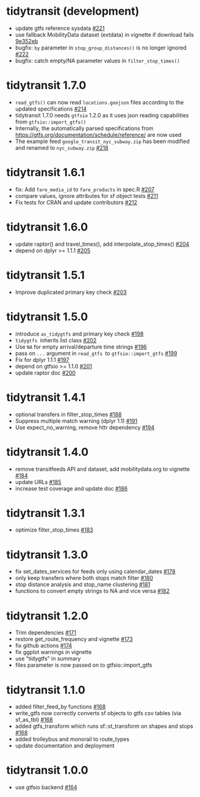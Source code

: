# tidytransit (development)
- update gtfs reference sysdata [#221](https://github.com/r-transit/tidytransit/pull/221)
- use fallback MobilityData dataset (extdata) in vignette if download fails [9e352eb](https://github.com/r-transit/tidytransit/commit/9e352ebc63adeb5f9bc540e2d56c432ddcb75f57)
- bugfix: `by` parameter in `stop_group_distances()` is no longer ignored [#222](https://github.com/r-transit/tidytransit/pull/222)
- bugfix: catch empty/NA parameter values in `filter_stop_times()`


# tidytransit 1.7.0

- `read_gtfs()` can now read `locations.geojson` files according to the updated specifications [#214](https://github.com/r-transit/tidytransit/pull/214)
- tidytransit 1.7.0 needs `gtfsio` 1.2.0 as it uses json reading capabilities from `gtfsio::import_gtfs()`
- Internally, the automatically parsed specifications from https://gtfs.org/documentation/schedule/reference/ are now used
- The example feed `google_transit_nyc_subway.zip` has been modified and renamed to `nyc_subway.zip` [#218](https://github.com/r-transit/tidytransit/pull/218)


# tidytransit 1.6.1

- fix: Add `fare_media_id` to `fare_products` in spec.R [#207](https://github.com/r-transit/tidytransit/pull/207)
- compare values, ignore attributes for sf object tests [#211](https://github.com/r-transit/tidytransit/pull/211)
- Fix tests for CRAN and update contributors [#212](https://github.com/r-transit/tidytransit/pull/212)


# tidytransit 1.6.0

- update raptor() and travel_times(), add interpolate_stop_times() [#204](https://github.com/r-transit/tidytransit/pull/204)
- depend on dplyr >= 1.1.1 [#205](https://github.com/r-transit/tidytransit/pull/205)


# tidytransit 1.5.1

- Improve duplicated primary key check [#203](https://github.com/r-transit/tidytransit/pull/203)


# tidytransit 1.5.0

- introduce `as_tidygtfs` and primary key check [#198](https://github.com/r-transit/tidytransit/pull/198)
- `tidygtfs `inherits list class [#202](https://github.com/r-transit/tidytransit/pull/202)
- Use `NA` for empty arrival/departure time strings [#196](https://github.com/r-transit/tidytransit/pull/196)
- pass on `...` argument in `read_gtfs `to `gtfsio::import_gtfs` [#199](https://github.com/r-transit/tidytransit/pull/199)
- Fix for dplyr 1.1.1  [#197](https://github.com/r-transit/tidytransit/pull/197)
- depend on gtfsio >= 1.1.0  [#201](https://github.com/r-transit/tidytransit/pull/201)
- update raptor doc [#200](https://github.com/r-transit/tidytransit/pull/200)


# tidytransit 1.4.1

- optional transfers in filter_stop_times [#188](https://github.com/r-transit/tidytransit/pull/188)
- Suppress multiple match warning (dplyr 1.1) [#191](https://github.com/r-transit/tidytransit/pull/191)
- Use expect_no_warning, remove httr dependency [#194](https://github.com/r-transit/tidytransit/pull/194)


# tidytransit 1.4.0

- remove transitfeeds API and dataset, add mobilitydata.org to vignette [#184](https://github.com/r-transit/tidytransit/pull/184)
- update URLs [#185](https://github.com/r-transit/tidytransit/pull/185)
- increase test coverage and update doc [#186](https://github.com/r-transit/tidytransit/pull/186)


# tidytransit 1.3.1

- optimize filter_stop_times [#183](https://github.com/r-transit/tidytransit/pull/183)


# tidytransit 1.3.0

- fix set_dates_services for feeds only using calendar_dates [#178](https://github.com/r-transit/tidytransit/pull/178)
- only keep transfers where both stops match filter [#180](https://github.com/r-transit/tidytransit/pull/180)
- stop distance analysis and stop_name clustering [#181](https://github.com/r-transit/tidytransit/pull/181)
- functions to convert empty strings to NA and vice versa [#182](https://github.com/r-transit/tidytransit/pull/182)


# tidytransit 1.2.0

- Trim dependencies [#171](https://github.com/r-transit/tidytransit/pull/171)
- restore get_route_frequency and vignette [#173](https://github.com/r-transit/tidytransit/pull/173)
- fix github actions [#174](https://github.com/r-transit/tidytransit/pull/174)
- fix ggplot warnings in vignette
- use "tidygtfs" in summary
- files parameter is now passed on to gtfsio::import_gtfs


# tidytransit 1.1.0

- added filter_feed_by functions [#168](https://github.com/r-transit/tidytransit/pull/168)
- write_gtfs now correctly converts sf objects to gtfs csv tables (via sf_as_tbl) [#168](https://github.com/r-transit/tidytransit/pull/168)
- added gtfs_transform which runs sf::st_transform on shapes and stops [#168](https://github.com/r-transit/tidytransit/pull/168)
- added trolleybus and monorail to route_types
- update documentation and deployment


# tidytransit 1.0.0

- use gtfsio backend [#164](https://github.com/r-transit/tidytransit/pull/164)
